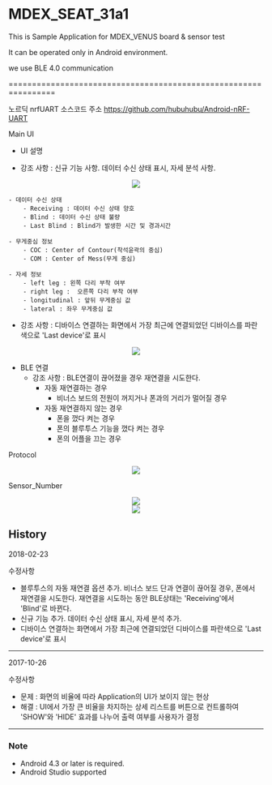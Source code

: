 ﻿# MDEX_SEAT_31a1

This is Sample Application for MDEX_VENUS board & sensor test

It can be operated only in Android environment.

we use BLE 4.0 communication

================================================================

노르딕 nrfUART 소스코드 주소
https://github.com/hubuhubu/Android-nRF-UART

Main UI 
	
- UI 설명
			
- 강조 사항 : 신규 기능 사항. 데이터 수신 상태 표시, 자세 분석 사항.
<div align = "center">
<img src="https://github.com/Marveldex/MDEX_SEAT_31a1/blob/master/Image/changedUI.jpg" />
</div>

	- 데이터 수신 상태
		- Receiving : 데이터 수신 상태 양호
		- Blind : 데이터 수신 상태 불량
		- Last Blind : Blind가 발생한 시간 및 경과시간
		
	- 무게중심 정보
		- COC : Center of Contour(착석윤곽의 중심)
		- COM : Center of Mess(무게 중심)
		
	- 자세 정보
		- left leg : 왼쪽 다리 부착 여부
		- right leg :  오른쪽 다리 부착 여부
		- longitudinal : 앞뒤 무게중심 값
		- lateral : 좌우 무게중심 값
		
- 강조 사항 : 디바이스 연결하는 화면에서 가장 최근에 연결되었던 디바이스를 파란색으로 'Last device'로 표시
<div align = "center">
<img src="https://github.com/Marveldex/MDEX_SEAT_31a1/blob/master/Image/selectdevice.jpg" />
</div>	
																	   
- BLE 연결
	- 강조 사항 : BLE연결이 끊어졌을 경우 재연결을 시도한다.
		- 자동 재연결하는 경우
			- 비너스 보드의 전원이 꺼지거나 폰과의 거리가 멀어질 경우
		- 자동 재연결하지 않는 경우
			- 폰을 껐다 켜는 경우
			- 폰의 블루투스 기능을 껐다 켜는 경우
			- 폰의 어플을 끄는 경우


Protocol
<div align = "center">
<img src="https://github.com/Marveldex/MDEX_SEAR_31a1/blob/master/Image/protocol_1.png" />
</div>

Sensor_Number
<div align = "center">
<img src="https://github.com/Marveldex/MDEX_SEAR_31a1/blob/master/Image/seat_numbers.png" />
</div>

<div align = "center">
<img src="https://github.com/Marveldex/MDEX_SEAR_31a1/blob/master/Image/protocol_2.png" />
</div>



History
---------------------------------------
2018-02-23

수정사항
 - 블루투스의 자동 재연결 옵션 추가. 비너스 보드 단과 연결이 끊어질 경우, 폰에서 재연결을 시도한다. 재연결을 시도하는 동안 BLE상태는 'Receiving'에서 'Blind'로 바뀐다.
 - 신규 기능 추가. 데이터 수신 상태 표시, 자세 분석 추가.
 - 디바이스 연결하는 화면에서 가장 최근에 연결되었던 디바이스를 파란색으로 'Last device'로 표시

	
---------------------------------------
2017-10-26

수정사항
 - 문제 : 화면의 비율에 따라 Application의 UI가 보이지 않는 현상
 - 해결 : UI에서 가장 큰 비율을 차지하는 상세 리스트를 버튼으로 컨트롤하여 'SHOW'와 'HIDE' 효과를 나누어 출력 여부를 사용자가 결정

---------------------------------------

### Note
- Android 4.3 or later is required.
- Android Studio supported 

